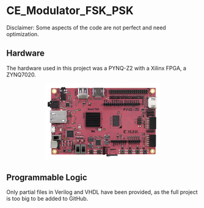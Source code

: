 # CE_Modulator_FSK_PSK

Disclaimer: Some aspects of the code are not perfect and need optimization.

## Hardware

The hardware used in this project was a PYNQ-Z2 with a Xilinx FPGA, a ZYNQ7020.

<p align="center">
  <img width="300" src="https://github.com/saulcarvalho/CE_Modulator_FSK_PSK/blob/main/img/pynq_z2.png"/>
</p>

## Programmable Logic

Only partial files in Verilog and VHDL have been provided, as the full project is too big to be added to GitHub.

